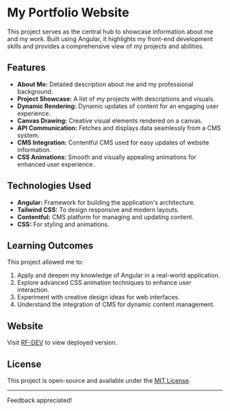 # My Portfolio Website

This project serves as the central hub to showcase information about me and my work. Built using Angular, it highlights my front-end development skills and provides a comprehensive view of my projects and abilities.

## Features

- **About Me:** Detailed description about me and my professional background.
- **Project Showcase:** A list of my projects with descriptions and visuals.
- **Dynamic Rendering:** Dynamic updates of content for an engaging user experience.
- **Canvas Drawing:** Creative visual elements rendered on a canvas.
- **API Communication:** Fetches and displays data seamlessly from a CMS system.
- **CMS Integration:** Contentful CMS used for easy updates of website information.
- **CSS Animations:** Smooth and visually appealing animations for enhanced user experience.

## Technologies Used

- **Angular:** Framework for building the application's architecture.
- **Tailwind CSS:** To design responsive and modern layouts.
- **Contentful:** CMS platform for managing and updating content.
- **CSS:** For styling and animations.

## Learning Outcomes

This project allowed me to:

1. Apply and deepen my knowledge of Angular in a real-world application.
2. Explore advanced CSS animation techniques to enhance user interaction.
3. Experiment with creative design ideas for web interfaces.
4. Understand the integration of CMS for dynamic content management.

## Website

Visit [RF-DEV](www.rf-dev.site) to view deployed version.

## License

This project is open-source and available under the [MIT License](LICENSE).

---

Feedback appreciated!

